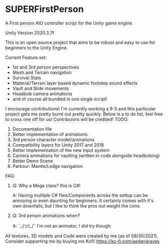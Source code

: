 # SUPERFirstPerson
A First person AIO controller script for the Unity game engine.

Unity Version 2020.3.7f

This is an open source project that aims to be robust and easy to use for beginners to the Unity Engine.

Current Feature set:
  - 1st and 3rd person perspectives
  - Mesh and Terrain navigation
  - Survival Stats
  - Material/Terrain layer based dynamic footstep sound effects
  - Vault and Slide movements
  - Headbob camera animations
  - and of course all bundled in one single script!

I encourage contributions! I'm currently working a 9-5 and this particular project gets me pretty burnt out pretty quickly. Below is a to do list, feel free to cross one off for us! Contributors will be credited!
TODO:
  1. Documentation file
  2. Better implementation of animations.
  3. 3rd person character model/animations
  4. Compatibility layers for Unity 2017 and 2018
  5. Better Implementation of the new Input system
  6. Camera animations for vaulting (written in code alongside headbobing)
  7. Better Demo Scene
  8. Parkour: Mantle/Ledge navigation


FAQ:
  1.  Q: Why a Mega class? this is C#!

      A: Having multiple C# files/Components across the settup can be annoying or even daunting for beginners. It certainly comes with it's own downfalls, but I like to think the pros out weight the cons.
      
  2.  Q: 3rd person animations when?
 
      A: ¯\_(ツ)_/¯ I'm not an animator, I did try though.
      
All textures, 3D models and Code were created by me (as of 08/30/2021), Consider supporting me by buying me Kofi! https://ko-fi.com/aedangraves
